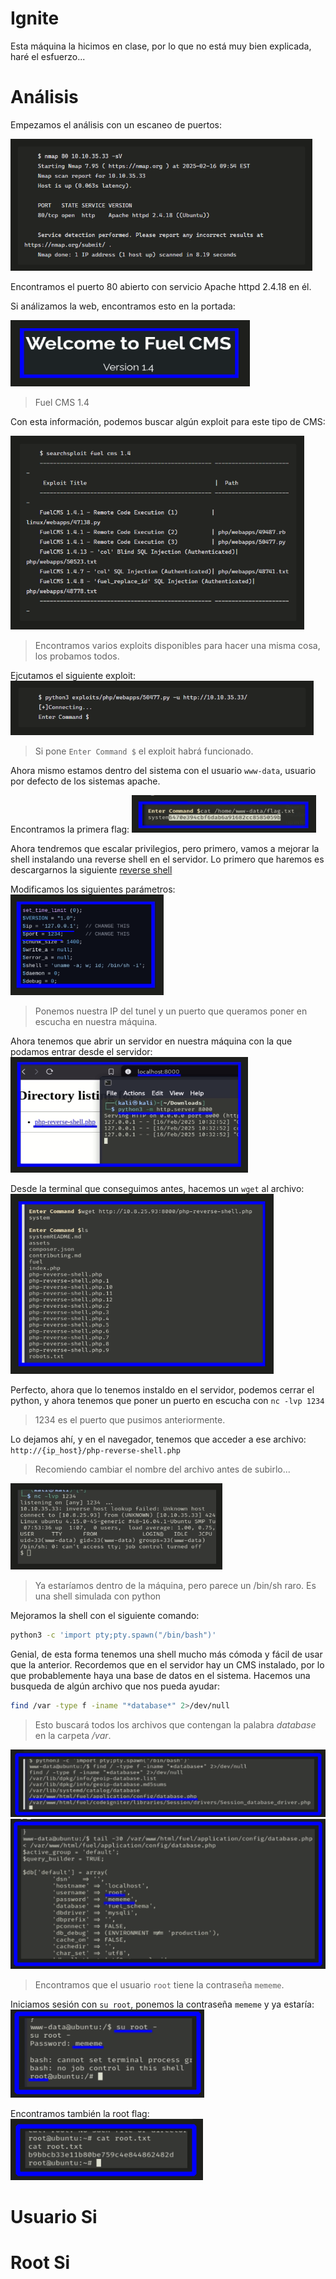# Ignite

Esta máquina la hicimos en clase, por lo que no está muy bien explicada, haré el esfuerzo...

# Análisis

Empezamos el análisis con un escaneo de puertos:

![alt text](img/image.png)
 
Encontramos el puerto 80 abierto con servicio Apache httpd 2.4.18 en él.

Si análizamos la web, encontramos esto en la portada:

![alt text](img/image-1.png)
> Fuel CMS 1.4

Con esta información, podemos buscar algún exploit para este tipo de CMS:

![alt text](img/image-2.png)
> Encontramos varios exploits disponibles para hacer una misma cosa, los probamos todos.

Ejcutamos el siguiente exploit:
![alt text](img/image-3.png)
> Si pone `Enter Command $` el exploit habrá funcionado.

Ahora mismo estamos dentro del sistema con el usuario `www-data`, usuario por defecto de los sistemas apache.

Encontramos la primera flag:
![alt text](img/image-4.png)

Ahora tendremos que escalar privilegios, pero primero, vamos a mejorar la shell instalando una reverse shell en el servidor.
Lo primero que haremos es descargarnos la siguiente [reverse shell](https://github.com/pentestmonkey/php-reverse-shell/blob/master/php-reverse-shell.php
)

Modificamos los siguientes parámetros:
![alt text](img/image-5.png)
> Ponemos nuestra IP del tunel y un puerto que queramos poner en escucha en nuestra máquina.

Ahora tenemos que abrir un servidor en nuestra máquina con la que podamos entrar desde el servidor:
![alt text](img/image-6.png)

Desde la terminal que conseguimos antes, hacemos un `wget` al archivo:
![alt text](img/image-7.png)

Perfecto, ahora que lo tenemos instaldo en el servidor, podemos cerrar el python, y ahora tenemos que poner un puerto en escucha con `nc -lvp 1234`
> 1234 es el puerto que pusimos anteriormente.

Lo dejamos ahí, y en el navegador, tenemos que acceder a ese archivo:
`http://{ip_host}/php-reverse-shell.php`
> Recomiendo cambiar el nombre del archivo antes de subirlo...

![alt text](img/image-8.png)
> Ya estaríamos dentro de la máquina, pero parece un /bin/sh raro.
> Es una shell simulada con python

Mejoramos la shell con el siguiente comando:

```bash
python3 -c 'import pty;pty.spawn("/bin/bash")'
```

Genial, de esta forma tenemos una shell mucho más cómoda y fácil de usar que la anterior.
Recordemos que en el servidor hay un CMS instalado, por lo que probablemente haya una base de datos en el sistema. Hacemos una busqueda de algún archivo que nos pueda ayudar:

```bash
find /var -type f -iname "*database*" 2>/dev/null
```
> Esto buscará todos los archivos que contengan la palabra *database* en la carpeta */var*.

![alt text](img/image-9.png)
![alt text](img/image-10.png)
> Encontramos que el usuario `root` tiene la contraseña `mememe`.

Iniciamos sesión con `su root`, ponemos la contraseña `mememe` y ya estaría:
![alt text](img/image-11.png)

Encontramos también la root flag:
![alt text](img/image-12.png)

# Usuario Si
# Root Si